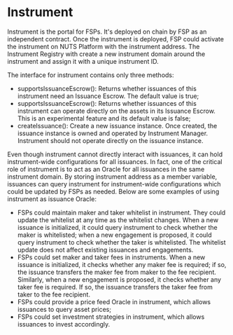 # Instrument

Instrument is the portal for FSPs. It's deployed on chain by FSP as an independent contract. Once the instrument is deployed, FSP could activate the instrument on NUTS Platform with the instrument address. The Instrument Registry with create a new instrument domain around the instrument and assign it with a unique instrument ID.

The interface for instrument contains only three methods:

* supportsIssuanceEscrow\(\): Returns whether issuances of this instrument need an Issuance Escrow. The default value is true;
* supportsIssuanceEscrow\(\): Returns whether issuances of this instrument can operate directly on the assets in its Issuance Escrow. This is an experimental feature and its default value is false;
* createIssuance\(\): Create a new issuance instance. Once created, the issuance instance is owned and operated by Instrument Manager. Instrument should not operate directly on the issuance instance.

Even though instrument cannot directly interact with issuances, it can hold instrument-wide configurations for all issuances. In fact, one of the critical role of instrument is to act as an Oracle for all issuances in the same instrument domain. By storing instrument address as a member variable, issuances can query instrument for instrument-wide configurations which could be updated by FSPs as needed. Below are some examples of using instrument as issuance Oracle:

* FSPs could maintain maker and taker whitelist in instrument. They could update the whitelist at any time as the whitelist changes. When a new issuance is initialized, it could query instrument to check whether the maker is whitelisted; when a new engagement is proposed, it could query instrument to check whether the taker is whitelisted. The whitelist update does not affect existing issuances and engagements.
* FSPs could set maker and taker fees in instruments. When a new issuance is initialized, it checks whether any maker fee is required; if so, the issuance transfers the maker fee from maker to the fee recipient. Similarly, when a new engagement is proposed, it checks whether any taker fee is required. If so, the issuance transfers the taker fee from taker to the fee recipient.
* FSPs could provide a price feed Oracle in instrument, which allows issuances to query asset prices;
* FSPs could set investment strategies in instrument, which allows issuances to invest accordingly.

